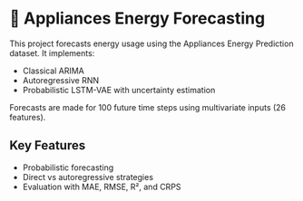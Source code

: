 # 🔌 Appliances Energy Forecasting

This project forecasts energy usage using the Appliances Energy Prediction dataset. It implements:

- Classical ARIMA
- Autoregressive RNN
- Probabilistic LSTM-VAE with uncertainty estimation

Forecasts are made for 100 future time steps using multivariate inputs (26 features).

## Key Features

- Probabilistic forecasting
- Direct vs autoregressive strategies
- Evaluation with MAE, RMSE, R², and CRPS
